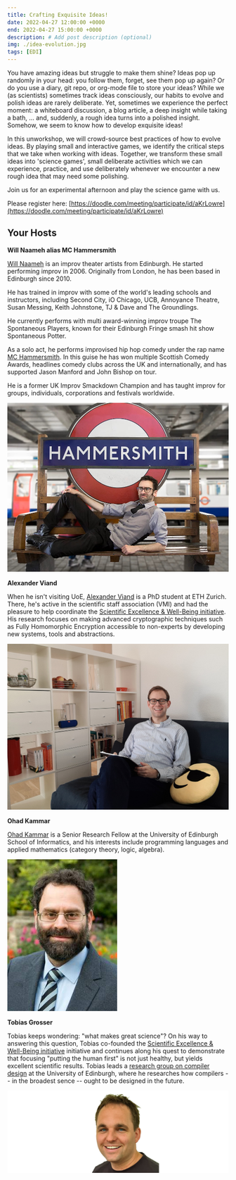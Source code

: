 ```yaml
---
title: Crafting Exquisite Ideas!
date: 2022-04-27 12:00:00 +0000
end: 2022-04-27 15:00:00 +0000
description: # Add post description (optional)
img: ./idea-evolution.jpg
tags: [EDI]
---
```


You have amazing ideas but struggle to make them shine? Ideas pop up randomly
in your head: you follow them, forget, see them pop up again? Or
do you use a diary, git repo, or org-mode file to store your ideas?  While we
(as scientists) sometimes track ideas consciously, our habits to evolve and
polish ideas are rarely deliberate. Yet, sometimes we experience the perfect
moment: a whiteboard discussion, a blog article, a deep insight while taking a
bath, ... and, suddenly, a rough idea turns into a polished insight. Somehow,
we seem to know how to develop exquisite ideas!

In this unworkshop, we will crowd-source best practices of how to evolve
ideas. By playing small and interactive games, we identify the critical steps
that we take when working with ideas. Together, we transform these small
ideas into 'science games', small deliberate activities which we can
experience, practice, and use deliberately whenever we encounter a new rough
idea that may need some polishing.

Join us for an experimental afternoon and play the science game with us.

Please register here: [https://doodle.com/meeting/participate/id/aKrLowre](https://doodle.com/meeting/participate/id/aKrLowre)

## Your Hosts

**Will Naameh alias MC Hammersmith**

[Will Naameh](willnaamehimprov.com) is an improv theater artists from Edinburgh. He started performing improv in 2006. Originally from London, he has been based in Edinburgh since 2010.

He has trained in improv with some of the world's leading schools and instructors, including Second City, iO Chicago, UCB, Annoyance Theatre, Susan Messing, Keith Johnstone, TJ & Dave and The Groundlings.

He currently performs with multi award-winning improv troupe The Spontaneous Players, known for their Edinburgh Fringe smash hit show Spontaneous Potter.

As a solo act, he performs improvised hip hop comedy under the rap name [MC Hammersmith](https://www.mchammersmith.com/). In this guise he has won multiple Scottish Comedy Awards, headlines comedy clubs across the UK and internationally, and has supported Jason Manford and John Bishop on tour.

He is a former UK Improv Smackdown Champion and has taught improv for groups, individuals, corporations and festivals worldwide.

![Will Haameh](./will.jpg)

**Alexander Viand**

When he isn't visiting UoE, [Alexander Viand](https://pps-lab.com/people/alexanderviand/) is a PhD student at ETH Zurich. There, he's active in the scientific staff association (VMI) and had the pleasure to help coordinate the [Scientific Excellence & Well-Being initiative](http://vmi.ethz.ch/wellbeing/). His research focuses on making advanced cryptographic techniques such as Fully Homomorphic Encryption accessible to non-experts by developing new systems, tools and abstractions.

![Alexander Viand](./alex.jpg)

**Ohad Kammar**

[Ohad Kammar](https://www.denotational.co.uk/) is a Senior Research Fellow at
the University of Edinburgh School of Informatics, and his interests include
programming languages and applied mathematics (category theory, logic,
algebra).

![Ohad Kammar](./ohad-kammar-fancy.jpg)

**Tobias Grosser**

Tobias keeps wondering: "what makes great science"? On his way to answering this
question, Tobias co-founded the [Scientific
Excellence & Well-Being initiative](http://vmi.ethz.ch/wellbeing/) initiative and
continues along his quest to demonstrate that focusing "putting the human first"
is not just healthy, but yields excellent scientific results. Tobias leads a
[research group on compiler design](https://grosser.science) at the University
of Edinburgh, where he researches how compilers -- in the broadest sence -- ought
to be designed in the future.

![Tobias Grosser](./grosser.jpg)

<script src="https://cdn.jsdelivr.net/npm/publicalbum@latest/embed-ui.min.js" async></script>
<div class="pa-gallery-player-widget" style="width:100%; height:480px; display:none;"
  data-link="https://photos.app.goo.gl/RCceVwJGy1qkGndH9"
  data-title="Crafting Exquisite Ideas"
  data-description="19 new items added to shared album">
  <object data="https://lh3.googleusercontent.com/qhCYZujXpIFFw2uPjKYNIayj2DlbLF-x0VrDxLkccfowyuO2MgP-RC1BAlpGEKZjjXO_ZTDJkN3b14XMzxS8uUSLDKqMU7OmHvC9ptsoJOo69ZSsxbUidGqCXY1yTpHLsBFJT8RjvA=w1920-h1080"></object>
  <object data="https://lh3.googleusercontent.com/uux7wpDkQ3NYV2TCkoL4Iyvh8_W7jypGUrpqj6Vcl2slgZ4kRe_1TC42vgg3ty6fOyFXZt-jc9n82evCh3jsPlny7z1UDkMDjKx7eZn6v3VFEL5u_1E2_TZlwymdgX1lpL6hKcceMw=w1920-h1080"></object>
  <object data="https://lh3.googleusercontent.com/GCEQNlHjmESwSHiDk9AbsAKYgvMxEQYNph83HB2Wdz-L5igTvGaNbSdx-bflI_AJ4XdGNpiFtEbyY4N4oD2dzE00W04iT4HFGBDySyUfczGss_k_QFs5OF7FmRlAr6ALzamELAKFRg=w1920-h1080"></object>
  <object data="https://lh3.googleusercontent.com/r8nranUBSpv2j0KnKffhfGe_Q7Byvph7uo_u4wjCLrUckZiMAp91wesNY0ZMBwfxRSFHSIDlMVrK7y76bfkSQ6MX1NxxGKeCa6eH3FIhTsxgV6rqv5x0WWUhv0SfF_TdN_820IIlXQ=w1920-h1080"></object>
  <object data="https://lh3.googleusercontent.com/BO8rN9FEtwlGwnAuOYgt7Ue5MJyUcyoevryE2OnquZUitisHNYmdjIL-W9PfcwQAO0jlIc9wZresP6T5GCatFV7o0_obVyNhkO_TO5vmvRCcy5gibGWj8QE7uP20skYYL1X07RcQDg=w1920-h1080"></object>
  <object data="https://lh3.googleusercontent.com/ugvDDSuovFuGKGKrWtN4uAehSR_1Ns2JBSY-51XDqijtXZtf0SOMP1YRUwl7hiCIMuimbth-tftKx3PzXU9M5uLN8YUvHDDOppiiRGvpPXpseXsZ4QWCZ8DJT5XRYWzrdt206qUBfQ=w1920-h1080"></object>
  <object data="https://lh3.googleusercontent.com/4RH-NPYy5sP3ywMFZEAZJ-y-d0maNUE6sdLcD1-zmZLTdX9VQEB2N86uJixBZKwgYiKctCRPwq5027YQXp3gCpoS4-jkO0KgOsOze41-Z1URL7SToxR_-QpM3IzVJ4nlGMzCwtPk3A=w1920-h1080"></object>
  <object data="https://lh3.googleusercontent.com/08g83xUOGjfjqNQ9oeFGWKNXsQZDQQRJZGGDQOQf6_43gIvAFK1pC7dUm7XwqgNhyM5mnx1J-KdDR3EY-gfGYfU3rqTLfkGcAiu5pNe3V0WUY1K74h5dIqxg8eV053o2tNqJlXaznw=w1920-h1080"></object>
  <object data="https://lh3.googleusercontent.com/KHREzseUHlgAZhltj25uqyWXLeF37iWc2XWphvbgUR1b9oPrqpoLw7Z5LnGHBRMIOTQzVh5XfeZ9rgEecf_hxknDWEmASz5uHYcKLaOtD8alFDDD1PbnnDWqYQqYL-2zrGYcP8D34A=w1920-h1080"></object>
  <object data="https://lh3.googleusercontent.com/FVlS5YfEV_L12TbDKS-55oQI7_lH3Mlcb5ygXSuMECscCUouOQ4dPgYVi3rmOW54GA8qqNnC0UM6kwLovxOQw_wzorDLe5oUenWD669Q6Pl5suaANJgo8tyCfUyCrXq0netaI07VRw=w1920-h1080"></object>
  <object data="https://lh3.googleusercontent.com/XwUzxejDQ8D8o615jVOx43Lx50ERVHvnswdJxzjW4pPznSGbwFi0VWZ-WegFyIalHs1zH3puSRStSKREwJ1WcTzjtlaoimggrZmI5r-fDmadZt2BigHTikskbD11P6EUjTsdp0mjzA=w1920-h1080"></object>
  <object data="https://lh3.googleusercontent.com/J3fsGptHcz8xZ_c5eFtj3AMI8MLtKudZopyEuw7mWtClSVY3wZl8bd-79nUrSCvV-6L0nIwzRtxRly2twYfEMDCRqb4LixspmDhqHsWUqhcVifJLLVeKWH7UzQUe4Xj4csf6p26voQ=w1920-h1080"></object>
  <object data="https://lh3.googleusercontent.com/8roF2HTsisOSrRXGOr5-lSKYLyA1gcAdD7b1__3cL7D4nieMEsVjg7MapS2EKTmVYogyOuUGoDasiIkKJECbL62GcXWpec66zbqSLJUd_ObuFtMQAkY9_OyQDJiPVNFibKL4r2UrOA=w1920-h1080"></object>
  <object data="https://lh3.googleusercontent.com/_lXPmictAq50SwLQSM7k5LLRSRD0hhiCLa_6LXUj7FJqA5IK4r87tYmY1HfHXJXOIoNa90sG4hjGr-amZVf_xYSTyaZjXVaAg3YH7fKghAV2qR80pttrdXfYWZ_q_hhzzsfVCx3RQQ=w1920-h1080"></object>
  <object data="https://lh3.googleusercontent.com/zWAB0plbRrAlcBR_Q5IIEKd2-t5LACxByHIelxDE_GhvNb9Ljg1RJDj1_5rhqdmdDvmFKAcT2uqqjdsYwV3UBL7IjsHF9WDmLwCfw1r6Y99xj57fWRJQkZb2g-PBXP6UuuxXnKAsNA=w1920-h1080"></object>
  <object data="https://lh3.googleusercontent.com/y0ZJ0BsOtuKqqATjguNwztOgsKyHmvR0kxVOr21qpSVaoDhLi-tsjYr3Mnvd48Tnx5PfBB8EndDzIGt8wp6qepnbVmGEpEYH8g64vDg8g_LyOQrH4XdSiXh3YVGLzqY4cNdy9HpxAg=w1920-h1080"></object>
  <object data="https://lh3.googleusercontent.com/xqXNIX9pl3RbKBWaCzkYEmgpBKvgvabHGilYceE7igD0IQOt7ASwoKpy50GBRFHbgdaBmGBFvbHRazdfWzTr1EytyCzB6cTt-AeCgGeSxsdIqBY83ZYG_yZaaYounrh6hW6j-m7W3w=w1920-h1080"></object>
  <object data="https://lh3.googleusercontent.com/sUU2887gbRcf_lF-JMLbYsItBk7jkWuvmR3UvXsX4EscYNvqHgyEqiYPg6pxevDpalDSncCqjfn-KCCNrDmW_fp5pcDmbk-mu6yQWvdnQZoIVU_rxBN9oZlHDUaJcew8s94echQGA=w1920-h1080"></object>
  <object data="https://lh3.googleusercontent.com/WbZDwHwPii7bMdYU5m0fVgpYlwaafNSECBg3CFMECkEz_WqQB38Z8eVG-8FbVSlK0Ke5-CJgFPRpAP8E2NcYEd4vFoeglJQdNOT1wvxuXM7qJ0E9PfjaSt42vxHOQHr6dQgFpbzDOw=w1920-h1080"></object>
</div>

